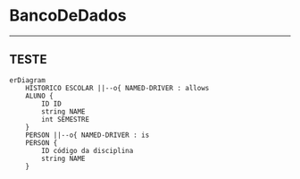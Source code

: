 # BancoDeDados

---
TESTE
---
``` mermaid
erDiagram
    HISTORICO ESCOLAR ||--o{ NAMED-DRIVER : allows
    ALUNO {
        ID ID
        string NAME
        int SEMESTRE
    }
    PERSON ||--o{ NAMED-DRIVER : is
    PERSON {
        ID código da disciplina
        string NAME
    }
```
